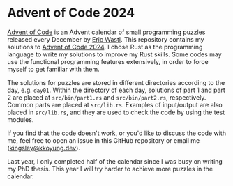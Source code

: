 # Advent of Code 2024

[Advent of Code](https://adventofcode.com) is an Advent calendar of small programming puzzles released every December by [Eric Wastl](http://was.tl/).
This repository contains my solutions to [Advent of Code 2024](https://adventofcode.com/2024).
I chose Rust as the programming language to write my solutions to improve my Rust skills.
Some codes may use the functional programming features extensively, in order to force myself to get familiar with them.

The solutions for puzzles are stored in different directories according to the day, e.g. `day01`.
Within the directory of each day, solutions of part 1 and part 2 are placed at `src/bin/part1.rs` and `src/bin/part2.rs`, respectively.
Common parts are placed at `src/lib.rs`.
Examples of input/output are also placed in `src/lib.rs`, and they are used to check the code by using the test modules.

If you find that the code doesn't work, or you'd like to discuss the code with me, feel free to open an issue in this GitHub repository or email me (kingsley@kkoyung.dev).

Last year, I only completed half of the calendar since I was busy on writing my PhD thesis. This year I will try harder to achieve more puzzles in the calendar.
